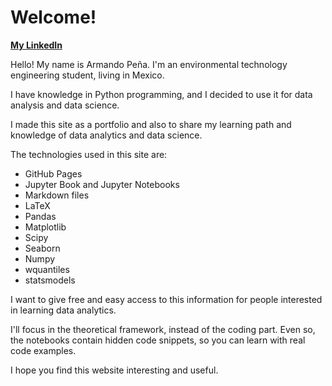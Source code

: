 # Welcome! 


**[My LinkedIn](https://www.linkedin.com/in/jarmandopl/)**

Hello! My name is Armando Peña. I'm an environmental technology engineering student, living in Mexico. 

I have knowledge in Python programming, and I decided to use it for data analysis and data science.

I made this site as a portfolio and also to share my learning path and knowledge of data analytics and data science.

The technologies used in this site are: 
- GitHub Pages
- Jupyter Book and Jupyter Notebooks
- Markdown files
- LaTeX 
- Pandas
- Matplotlib
- Scipy
- Seaborn
- Numpy
- wquantiles
- statsmodels

I want to give free and easy access to this information for people interested in learning data analytics. 

I'll focus in the theoretical framework, instead of the coding part. Even so, the notebooks contain hidden code snippets, so you can learn with real code examples. 

I hope you find this website interesting and useful. 

```{tableofcontents}
```
